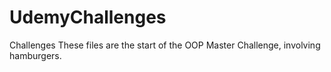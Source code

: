 # UdemyChallenges
Challenges
These files are the start of the OOP Master Challenge, involving hamburgers. 
